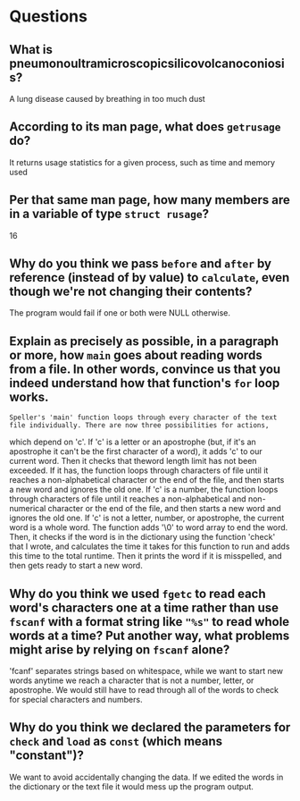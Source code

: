 # Questions

## What is pneumonoultramicroscopicsilicovolcanoconiosis?

A lung disease caused by breathing in too much dust

## According to its man page, what does `getrusage` do?

It returns usage statistics for a given process, such as time and memory used

## Per that same man page, how many members are in a variable of type `struct rusage`?

16

## Why do you think we pass `before` and `after` by reference (instead of by value) to `calculate`, even though we're not changing their contents?

The program would fail if one or both were NULL otherwise.

## Explain as precisely as possible, in a paragraph or more, how `main` goes about reading words from a file. In other words, convince us that you indeed understand how that function's `for` loop works.

    Speller's 'main' function loops through every character of the text file individually. There are now three possibilities for actions,
which depend on 'c'.
    If 'c' is a letter or an apostrophe (but, if it's an apostrophe it can't be the first character of a word), it adds 'c' to our current word.
Then it checks that theword length limit has not been exceeded. If it has, the function loops through characters of file until it reaches a
non-alphabetical character or the end of the file, and then starts a new word and ignores the old one.
    If 'c' is a number, the function loops through characters of file until it reaches a non-alphabetical and non-numerical character
or the end of the file, and then starts a new word and ignores the old one.
    If 'c' is not a letter, number, or apostrophe, the current word is a whole word. The function adds '\0' to word array to end the word.
Then, it checks if the word is in the dictionary using the function 'check' that I wrote, and calculates the time it takes for this function to run
and adds this time to the total runtime. Then it prints the word if it is misspelled, and then gets ready to start a new word.


## Why do you think we used `fgetc` to read each word's characters one at a time rather than use `fscanf` with a format string like `"%s"` to read whole words at a time? Put another way, what problems might arise by relying on `fscanf` alone?

'fcanf' separates strings based on whitespace, while we want to start new words anytime we reach a character that is not a number, letter, or apostrophe.
We would still have to read through all of the words to check for special characters and numbers.

## Why do you think we declared the parameters for `check` and `load` as `const` (which means "constant")?

We want to avoid accidentally changing the data. If we edited the words in the dictionary or the text file it would mess up the program output.
